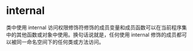 # internal

类中使用 internal 访问权限修饰符修饰的成员变量和成员函数可以在当前程序集中的其他函数或对象中使用。换句话说就是，任何使用 internal 修饰的成员都可以被同一命名空间下的任何类或方法访问。